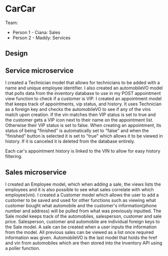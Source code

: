 # CarCar

Team:

* Person 1 - Ciana: Sales
* Person 2 - Maddy: Services

## Design

## Service microservice

I created a Technician model that allows for technicians to be added with a name and unique employee identifier. I also created an automobileVO model that polls data from the inventory database to use in my POST appointment view function to check if a customer is VIP. I created an appointment model that keeps track of appointments, vip status, and history. It uses Technician as a foreign key and checks the automobileVO to see if any of the vins match upon creation. If the vin matches then VIP status is set to true and the customer gets a VIP icon next to their name on the appointment list. Otherwise their VIP status is set to false. When creating an appointment, its status of being "finished" is automatically set to "false" and when the "finished" button is selected it is set to "true" which allows it to be viewed in history. If it is canceled it is deleted from the database entirely.

Each car's appointment history is linked to the VIN to allow for easy history filtering.

## Sales microservice


I created an Employee model, which when adding a sale, the views lists the employees and it is also possible to see what sales correlate with which employee(vin). I created a Customer model which allows the user to add a customer to be saved and used for other functions such as viewing what customer bought what automobile and the customer's information(phone number and address) will be pulled from what was previously inputted. The Sale model keeps track of the automobiles, salesperson, customer and sale price. Salesperson, customer and automobile are individual foreign keys to the Sale model.  A sale can be created when a user inputs the information from the model. All previous sales can be viewed as a list once required information was given.
AutomobileVO is the last model that holds the href and vin from automobiles which are then stored into the Inventory API using a poller function.
